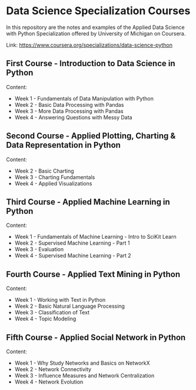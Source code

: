 # Data Science Specialization Courses

In this repository are the notes and examples of the Applied Data Science with Python Specialization offered by University of Michigan on Coursera.

Link: https://www.coursera.org/specializations/data-science-python

## First Course - Introduction to Data Science in Python
Content:
- Week 1 - Fundamentals of Data Manipulation with Python
- Week 2 - Basic Data Processing with Pandas
- Week 3 - More Data Processing with Pandas
- Week 4 - Answering Questions with Messy Data

## Second Course - Applied Plotting, Charting & Data Representation in Python
Content:
- Week 2 - Basic Charting
- Week 3 - Charting Fundamentals
- Week 4 - Applied Visualizations

## Third Course - Applied Machine Learning in Python
Content:
- Week 1 - Fundamentals of Machine Learning - Intro to SciKit Learn
- Week 2 - Supervised Machine Learning - Part 1
- Week 3 - Evaluation
- Week 4 - Supervised Machine Learning - Part 2

## Fourth Course - Applied Text Mining in Python
Content:
- Week 1 - Working with Text in Python
- Week 2 - Basic Natural Language Processing
- Week 3 - Classification of Text
- Week 4 - Topic Modeling

## Fifth Course - Applied Social Network in Python
Content:
- Week 1 - Why Study Networks and Basics on NetworkX
- Week 2 - Network Connectivity
- Week 3 - Influence Measures and Network Centralization
- Week 4 - Network Evolution

